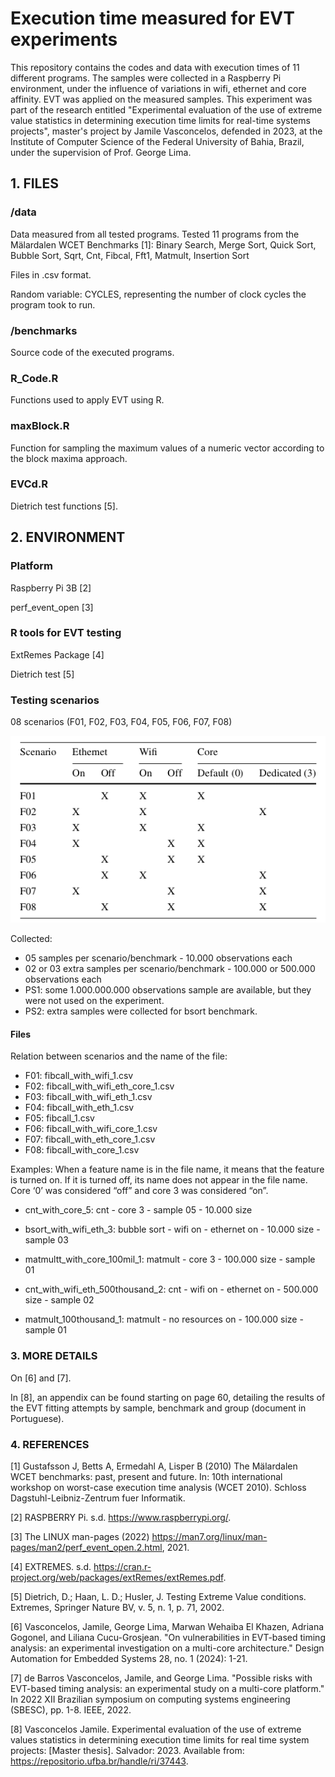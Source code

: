 # Execution time measured for EVT experiments

This repository contains the codes and data with execution times of 11 different programs. The samples were collected in a Raspberry Pi environment, under the influence of variations in wifi, ethernet and core affinity. EVT was applied on the measured samples. This experiment was part of the research entitled "Experimental evaluation of the use of extreme value statistics in determining execution time limits for real-time systems projects", master's project by Jamile Vasconcelos, defended in 2023, at the Institute of Computer Science of the Federal University of Bahia, Brazil, under the supervision of Prof. George Lima.


## 1. FILES

### /data
Data measured from all tested programs. 
Tested 11 programs from the Mälardalen WCET Benchmarks [1]: Binary Search, Merge Sort, Quick Sort, Bubble Sort, Sqrt, Cnt, Fibcal, Fft1, Matmult, Insertion Sort

Files in .csv format. 

Random variable: CYCLES, representing the number of clock cycles the program took to run.
 
### /benchmarks 
Source code of the executed programs.

### R_Code.R
Functions used to apply EVT using R.


### maxBlock.R
Function for sampling the maximum values of a numeric vector according to the block maxima approach.

### EVCd.R
Dietrich test functions [5].



## 2. ENVIRONMENT

### Platform
Raspberry Pi 3B [2]

perf_event_open [3] 


### R tools for EVT testing
ExtRemes Package [4]

Dietrich test [5]

### Testing scenarios
08 scenarios (F01, F02, F03, F04, F05, F06, F07, F08)

![](./scenarios.png)

Collected: 
- 05 samples per scenario/benchmark - 10.000 observations each 
- 02 or 03 extra samples per scenario/benchmark - 100.000 or 500.000 observations each
- PS1: some 1.000.000.000 observations sample are available, but they were not used on the experiment.
- PS2: extra samples were collected for bsort benchmark.

#### Files
Relation between scenarios and the name of the file:
- F01: fibcall_with_wifi_1.csv
- F02: fibcall_with_wifi_eth_core_1.csv
- F03: fibcall_with_wifi_eth_1.csv
- F04: fibcall_with_eth_1.csv
- F05: fibcall_1.csv
- F06: fibcall_with_wifi_core_1.csv
- F07: fibcall_with_eth_core_1.csv
- F08: fibcall_with_core_1.csv


Examples:
When a feature name is in the file name, it means that the feature is turned on. If it is turned off, its name does not appear in the file name. Core ‘0’ was considered “off” and core 3 was considered “on”.

- cnt_with_core_5: cnt - core 3 - sample 05 - 10.000 size
- bsort_with_wifi_eth_3: bubble sort - wifi on - ethernet on - 10.000 size - sample 03 
- matmultt_with_core_100mil_1: matmult - core 3 - 100.000 size - sample 01
- cnt_with_wifi_eth_500thousand_2: cnt - wifi on - ethernet on - 500.000 size - sample 02

- matmult_100thousand_1: matmult - no resources on - 100.000 size - sample 01



### 3. MORE DETAILS 
On [6] and [7]. 

In [8], an appendix can be found starting on page 60, detailing the results of the EVT fitting attempts by sample, benchmark and group (document in Portuguese).


### 4. REFERENCES

[1] Gustafsson J, Betts A, Ermedahl A, Lisper B (2010) The Mälardalen WCET benchmarks: past, present and future. In: 10th international workshop on worst-case execution time analysis (WCET 2010). Schloss Dagstuhl-Leibniz-Zentrum fuer Informatik.

[2] RASPBERRY Pi. s.d. <https://www.raspberrypi.org/>. 

[3] The LINUX man-pages (2022) https://man7.org/linux/man-pages/man2/perf_event_open.2.html, 2021.

[4] EXTREMES. s.d. <https://cran.r-project.org/web/packages/extRemes/extRemes.pdf>.

[5] Dietrich, D.; Haan, L. D.; Husler, J. Testing Extreme Value conditions. Extremes,
Springer Nature BV, v. 5, n. 1, p. 71, 2002.

[6] Vasconcelos, Jamile, George Lima, Marwan Wehaiba El Khazen, Adriana Gogonel, and Liliana Cucu-Grosjean. "On vulnerabilities in EVT-based timing analysis: an experimental investigation on a multi-core architecture." Design Automation for Embedded Systems 28, no. 1 (2024): 1-21. 

[7] de Barros Vasconcelos, Jamile, and George Lima. "Possible risks with EVT-based timing analysis: an experimental study on a multi-core platform." In 2022 XII Brazilian symposium on computing systems engineering (SBESC), pp. 1-8. IEEE, 2022.

[8] Vasconcelos Jamile. Experimental evaluation of the use of extreme values ​​statistics in determining execution time limits for real time system projects: [Master thesis]. Salvador: 2023. Available from: https://repositorio.ufba.br/handle/ri/37443.


